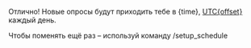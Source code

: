 Отлично! Новые опросы будут приходить тебе в {time}, [UTC{offset}](https://ru.wikipedia.org/wiki/Всемирное_координированное_время) каждый день.

Чтобы поменять ещё раз – используй команду /setup_schedule